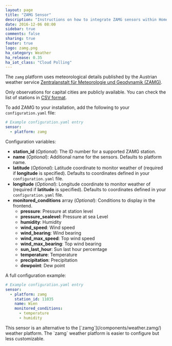 ```yaml
---
layout: page
title: "ZAMG Sensor"
description: "Instructions on how to integrate ZAMG sensors within Home Assistant."
date: 2016-12-06 08:00
sidebar: true
comments: false
sharing: true
footer: true
logo: zamg.png
ha_category: Weather
ha_release: 0.35
ha_iot_class: "Cloud Polling"
---
```


The `zamg` platform uses meteorological details published by the Austrian weather service [Zentralanstalt für Meteorologie und Geodynamik (ZAMG)](https://www.zamg.ac.at).

Only observations for capital cities are publicly available. You can check the list of stations in [CSV format](http://www.zamg.ac.at/ogd).

To add ZAMG to your installation, add the following to your `configuration.yaml` file:

```yaml
# Example configuration.yaml entry
sensor:
  - platform: zamg
```

Configuration variables:

- **station_id** (*Optional*): The ID number for a supported ZAMG station.
- **name** (*Optional*): Additional name for the sensors. Defaults to platform name.
- **latitude** (*Optional*): Latitude coordinate to monitor weather of (required if **longitude** is specified). Defaults to coordinates defined in your `configuration.yaml` file.
- **longitude** (*Optional*): Longitude coordinate to monitor weather of (required if **latitude** is specified). Defaults to coordinates defined in your `configuration.yaml` file.
- **monitored_conditions** array (*Optional*): Conditions to display in the frontend.
  - **pressure**: Pressure at station level
  - **pressure_sealevel**: Pressure at sea Level
  - **humidity**: Humidity
  - **wind_speed**: Wind speed
  - **wind_bearing**: Wind bearing
  - **wind_max_speed**: Top wind speed
  - **wind_max_bearing**: Top wind bearing
  - **sun_last_hour**: Sun last hour percentage
  - **temperature**: Temperature
  - **precipitation**: Precipitation
  - **dewpoint**: Dew point

A full configuration example:

```yaml
# Example configuration.yaml entry
sensor:
  - platform: zamg
    station_id: 11035
    name: Wien
    monitored_conditions:
      - temperature
      - humidity
```

<p class='note'>
This sensor is an alternative to the [`zamg`](/components/weather.zamg/) weather platform. The `zamg` weather platform is easier to configure but less customizable.
</p>
